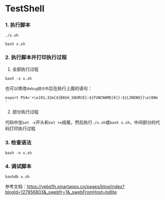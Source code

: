 # TestShell

### 1. 执行脚本

`./x.sh`

`bash x.sh`

### 2. 执行脚本并打印执行过程

1. 全部执行过程

`bash -x x.sh`

也可以修改`debug提示符`后在执行上面的语句：

`export PS4='+\e[01;32m[${BASH_SOURCE}:${FUNCNAME[0]}:${LINENO}]\e[00m '`

2. 部分执行过程

代码中加`set -x`开头和`set +x`结尾，然后执行`./x.sh`或`bash x.sh`，中间部分的代码打印执行过程

### 3. 检查语法

`bash -n x.sh`

### 4. 调试脚本

`bashdb x.sh`

参考文档：https://yebd1h.smartapps.cn/pages/blog/index?blogId=127956803&_swebfr=1&_swebFromHost=bdlite